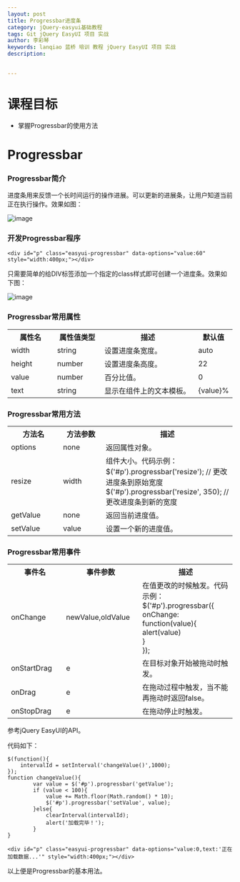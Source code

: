 ```yaml
---
layout: post  
title: Progressbar进度条    
category: jQuery-easyui基础教程  
tags: Git jQuery EasyUI 项目 实战  
author: 李彩琴  
keywords: lanqiao 蓝桥 培训 教程 jQuery EasyUI 项目 实战  
description:
  

---
```

# 课程目标

- 掌握Progressbar的使用方法


# Progressbar

### Progressbar简介

  
进度条用来反馈一个长时间运行的操作进展。可以更新的进展条，让用户知道当前正在执行操作。效果如图：

![image](http://i.imgur.com/8y3nRho.png) 

### 开发Progressbar程序

```
<div id="p" class="easyui-progressbar" data-options="value:60" style="width:400px;"></div> 
```  

只需要简单的给DIV标签添加一个指定的class样式即可创建一个进度条。效果如下图：

![image](http://i.imgur.com/Vd8fctY.png)

### Progressbar常用属性

<table class="table table-bordered table-striped table-condensed">
   <tr>
      <th width="200px">属性名</th>
      <th width="180px">属性值类型</th>
      <th width="650px">描述</th>
      <th>默认值</th>
   </tr>
   <tr>
      <td>width</td>
	  <td>string</td>
	  <td>设置进度条宽度。</td>
	  <td>auto</td>
   </tr>
   <tr>
      <td>height</td> 
	  <td>number</td> 
	  <td>设置进度条高度。</td><td>22</td>
   </tr>
   <tr>
      <td>value</td> 
      <td>number</td> 
      <td>百分比值。</td> 
      <td>0</td>
   </tr>
   <tr>
      <td>text</td> 
      <td>string</td> 
      <td>显示在组件上的文本模板。</td> 
      <td>{value}%</td>
   </tr>
</table>


### Progressbar常用方法  

<table class="table table-bordered table-striped table-condensed">
   <tr>
      <th width="300px">方法名</th> 
      <th width="300px">方法参数</th> 
      <th width="600px">描述</th>
   </tr>
   <tr>
      <td>options</td> 
      <td>none</td> 
      <td>返回属性对象。</td>
   </tr>
   <tr>
      <td>resize</td> 
      <td>width</td> 
      <td>组件大小。代码示例：<br/>
		$('#p').progressbar('resize');           // 更改进度条到原始宽度<br/>
		$('#p').progressbar('resize', 350);   // 更改进度条到新的宽度
	  </td>
   </tr>
   <tr>
      <td>getValue</td> 
      <td>none</td> 
      <td>返回当前进度值。</td>
   </tr>
   <tr>
      <td>setValue</td> 
      <td>value</td> 
      <td>设置一个新的进度值。</td>
   </tr>
</table>  


### Progressbar常用事件

<table class="table table-bordered table-striped table-condensed">
   <tr>
      <th width="300px">事件名</th>
	  <th width="300px">事件参数</th>
	  <th width="600px">描述</th>
   </tr>
   <tr>
      <td>onChange</td>
	  <td>newValue,oldValue</td>
	  <td>在值更改的时候触发。代码示例：<br/>
		$('#p').progressbar({<br/>
			onChange: function(value){<br/>
				alert(value)<br/>
			}<br/>
		});
	  </td>
   </tr>
   <tr>
      <td>onStartDrag</td>
	  <td>e</td>
	  <td>在目标对象开始被拖动时触发。</td>
   </tr>
   <tr>
      <td>onDrag</td>
	  <td>e</td>
	  <td>在拖动过程中触发，当不能再拖动时返回false。</td>
   </tr>
	<tr>
      <td>onStopDrag</td>
	  <td>e</td>
	  <td>在拖动停止时触发。</td>
   </tr>
</table> 

参考jQuery EasyUI的API。

代码如下：

```
$(function(){
	intervalId = setInterval('changeValue()',1000);
});
function changeValue(){
		var value = $('#p').progressbar('getValue'); 
		if (value < 100){ 
			value += Math.floor(Math.random() * 10); 
			$('#p').progressbar('setValue', value); 
		}else{
			clearInterval(intervalId);
			alert('加载完毕！');
		} 
}
```

```
<div id="p" class="easyui-progressbar" data-options="value:0,text:'正在加载数据...'" style="width:400px;"></div> 
```


以上便是Progressbar的基本用法。





